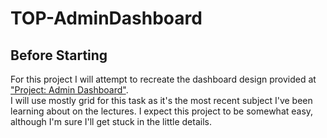 <h1>TOP-AdminDashboard</h1>
<h2>Before Starting</h2>
<div>For this project I will attempt to recreate the dashboard design provided at <a href="https://www.theodinproject.com/lessons/node-path-intermediate-html-and-css-admin-dashboard">"Project: Admin Dashboard"</a>.</div>
<div>I will use mostly grid for this task as it's the most recent subject I've been learning about on the lectures. I expect this project to be somewhat easy, although I'm sure I'll get stuck in the little details.</div>
